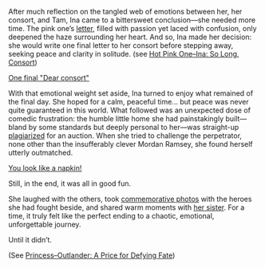 <!-- title: NinoIna -->
<!-- status: Alive -->

After much reflection on the tangled web of emotions between her, her consort, and Tam, Ina came to a bittersweet conclusion—she needed more time. The pink one’s [letter](https://www.youtube.com/live/PoM6ETBlOVY?t=205), filled with passion yet laced with confusion, only deepened the haze surrounding her heart. And so, Ina made her decision: she would write one final letter to her consort before stepping away, seeking peace and clarity in solitude. (see [Hot Pink One–Ina: So Long, Consort](#edge:ina-irys))

[One final "Dear consort"](#embed:https://www.youtube.com/live/PoM6ETBlOVY?t=723)

With that emotional weight set aside, Ina turned to enjoy what remained of the final day. She hoped for a calm, peaceful time... but peace was never quite guaranteed in this world. What followed was an unexpected dose of comedic frustration: the humble little home she had painstakingly built—bland by some standards but deeply personal to her—was straight-up [plagiarized](https://www.youtube.com/live/PoM6ETBlOVY?t=1756) for an auction. When she tried to challenge the perpetrator, none other than the insufferably clever Mordan Ramsey, she found herself utterly outmatched.

[You look like a napkin!](#embed:https://www.youtube.com/live/PoM6ETBlOVY?t=2015)

Still, in the end, it was all in good fun.

She laughed with the others, took [commemorative photos](https://www.youtube.com/live/PoM6ETBlOVY?t=2275) with the heroes she had fought beside, and shared warm moments with [her sister](https://www.youtube.com/live/PoM6ETBlOVY?t=4638). For a time, it truly felt like the perfect ending to a chaotic, emotional, unforgettable journey.

Until it didn’t.

(See [Princess–Outlander: A Price for Defying Fate](#edge:iphania-outlander))

